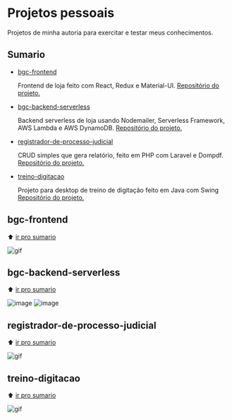 # Projetos pessoais

Projetos de minha autoria para exercitar e testar meus conhecimentos. 

## Sumario

- [bgc-frontend](#bgc-frontend)

  Frontend de loja feito com React, Redux e Material-UI. [Repositório do projeto.](https://github.com/felippedesouza/bgc-frontend)

- [bgc-backend-serverless](#bgc-backend-serverless)

  Backend serverless de loja usando Nodemailer, Serverless Framework, AWS Lambda e AWS DynamoDB. [Repositório do projeto.](https://github.com/felippedesouza/bgc-backend-serverless)

- [registrador-de-processo-judicial](#registrador-de-processo-judicial)
  
  CRUD simples que gera relatório, feito em PHP com Laravel e Dompdf. [Repositório do projeto.](https://github.com/felippedesouza/registrador-de-processo-judicial)

- [treino-digitacao](#treino-digitacao)
  
  Projeto para desktop de treino de digitação feito em Java com Swing [Repositório do projeto.](https://github.com/felippedesouza/treino-digitacao)

## bgc-frontend

:arrow_up: [ir pro sumario](#sumario)

![gif](https://raw.githubusercontent.com/felippedesouza/bgc-frontend/main/screenshots/usando.gif)

## bgc-backend-serverless

:arrow_up: [ir pro sumario](#sumario)

![image](https://raw.githubusercontent.com/felippedesouza/bgc-frontend/main/img/v3-1.png)
![image](https://raw.githubusercontent.com/felippedesouza/bgc-frontend/main/img/v3-2.png)

## registrador-de-processo-judicial

:arrow_up: [ir pro sumario](#sumario)

![gif](https://raw.githubusercontent.com/felippedesouza/registrador-de-processo-judicial/master/img/usando.gif)

## treino-digitacao

:arrow_up: [ir pro sumario](#sumario)

![gif](https://raw.githubusercontent.com/felippedesouza/treino-digitacao/main/screenshots/usando.gif)
